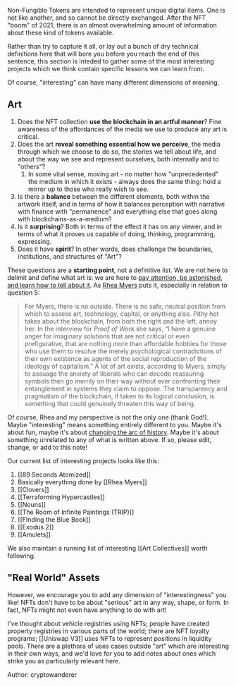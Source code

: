 Non-Fungible Tokens are intended to represent unique digital items. One is not like another, and so cannot be directly exchanged. After the NFT "boom" of 2021, there is an almost overwhelming amount of information about these kind of tokens available.

Rather than try to capture it all, or lay out a bunch of dry technical definitions here that will bore you before you reach the end of this sentence, this section is inteded to gather some of the most interesting projects which we think contain specific lessons we can learn from.

Of course, "interesting" can have many different dimensions of meaning.

## Art

1. Does the NFT collection **use the blockchain in an artful manner**? Fine awareness of the affordances of the media we use to produce any art is critical.
2. Does the art **reveal something essential how we perceive**, the media through which we choose to do so, the stories we tell about life, and about the way we see and represent ourselves, both internally and to "others"?
	1. In some vital sense, moving art - no matter how "unprecedented" the medium in which it exists - always does the same thing: hold a mirror up to those who really wish to see.
3. Is there a **balance** between the different elements, both within the artwork itself, and in terms of how it balances perception with narrative with finance with "permanence" and everything else that goes along with blockchains-as-a-medium?
4. Is it **surprising**? Both in terms of the effect it has on any viewer, and in terms of what it proves us capable of doing, thinking, programming, expressing.
5. Does it have **spirit**? In other words, does challenge the boundaries, institutions, and structures of "Art"? 

These questions are a **starting point**, not a definitive list. We are not here to delimit and define what art is: we are here to [pay attention, be astonished, and learn how to tell about it](https://www.livingcompass.org/wwow/pay-attention-be-astonished-tell-about-it). As [Rhea Myers](https://outland.art/rhea-myers/) puts it, especially in relation to question 5:

>For Myers, there is no outside. There is no safe, neutral position from which to assess art, technology, capital, or anything else. Pithy hot takes about the blockchain, from both the right and the left, annoy her. In the interview for _Proof of Work_ she says, “I have a genuine anger for imaginary solutions that are not critical or even prefigurative, that are nothing more than affordable hobbies for those who use them to resolve the merely psychological contradictions of their own existence as agents of the social reproduction of the ideology of capitalism.” A lot of art exists, according to Myers, simply to assuage the anxiety of liberals who can decode reassuring symbols then go merrily on their way without ever confronting their entanglement in systems they claim to oppose. The transparency and pragmatism of the blockchain, if taken to its logical conclusion, is something that could genuinely threaten this way of being.

Of course, Rhea and my perspective is not the only one (thank God!). Maybe "interesting" means something entirely different to you. Maybe it's about fun, maybe it's about [changing the arc of history](https://twitter.com/punk6529/status/1445468399656595456). Maybe it's about something unrelated to any of what is written above. If so, please edit, change, or add to this note!

Our current list of interesting projects looks like this:

1. [[89 Seconds Atomized]]
2. Basically everything done by [[Rhea Myers]]
3. [[Clovers]]
4. [[Terraforming Hypercastles]]
5. [[Nouns]]
6. [[The Room of Infinite Paintings (TRIP)]]
7. [[FInding the Blue Book]]
8. [[Exodus 2]]
9. [[Amulets]]

We also maintain a running list of interesting [[Art Collectives]] worth following. 

## "Real World" Assets

However, we encourage you to add any dimension of "interestingness" you like! NFTs don't have to be about "serious" art in any way, shape, or form. In fact, NFTs might not even have anything to do with art! 

I've thought about vehicle registries using NFTs; people have created property registries in various parts of the world; there are NFT loyalty programs; [[Uniswap V3]] uses NFTs to represent positions in liquidity pools. There are a plethora of uses cases outside "art" which are interesting in their own ways, and we'd love for you to add notes about ones which strike you as particularly relevant here.

Author: cryptowanderer